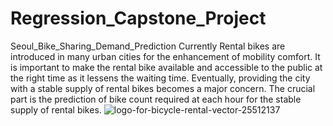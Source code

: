 # Regression_Capstone_Project
Seoul_Bike_Sharing_Demand_Prediction 
Currently Rental bikes are introduced in many urban cities for the enhancement of mobility comfort. It is important to make the rental bike available and accessible to the public at the right time as it lessens the waiting time. Eventually, providing the city with a stable supply of rental bikes becomes a major concern. The crucial part is the prediction of bike count required at each hour for the stable supply of rental bikes.
![logo-for-bicycle-rental-vector-25512137](https://user-images.githubusercontent.com/86402845/162119073-afd23cd4-e429-49ea-ba65-da67ba4f81af.jpg)
